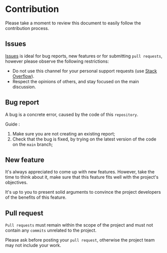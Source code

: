# Contribution

Please take a moment to review this document to easily follow the contribution process.

## Issues

[Issues](https://github.com/cdiot/symfony-cms-blog/issues) is ideal for bug reports, new features or for submitting `pull requests`, however please observe the following restrictions:

* Do not use this channel for your personal support requests (use [Stack Overflow](https://stackoverflow.com/)).
* Respect the opinions of others, and stay focused on the main discussion.

## Bug report

A bug is a concrete error, caused by the code of this `repository`.

Guide :

 1. Make sure you are not creating an existing report;
 2. Check that the bug is fixed, by trying on the latest version of the code on the `main` branch;

## New feature

It's always appreciated to come up with new features. However, take the time to think about it, make sure that this feature fits well with the project's objectives.

It's up to you to present solid arguments to convince the project developers of the benefits of this feature.

## Pull request

`Pull requests` must remain within the scope of the project and must not contain any `commits` unrelated to the project.

Please ask before posting your `pull request`, otherwise the project team may not include your work.
